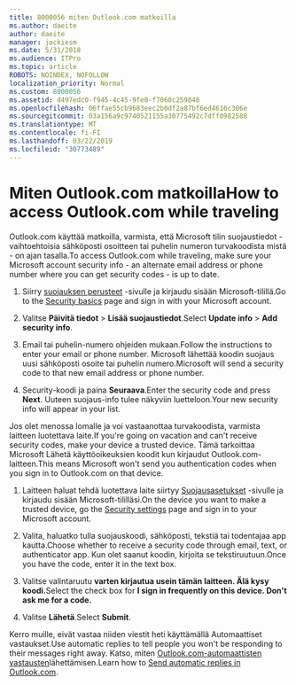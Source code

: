 ```yaml
---
title: 8000056 miten Outlook.com matkoilla
ms.author: daeite
author: daeite
manager: jackiesm
ms.date: 5/31/2018
ms.audience: ITPro
ms.topic: article
ROBOTS: NOINDEX, NOFOLLOW
localization_priority: Normal
ms.custom: 8000056
ms.assetid: d497edc0-f945-4c45-9fe0-f7060c259848
ms.openlocfilehash: 06ffae55cb9683eec2b0df2a87bf6ed4616c306e
ms.sourcegitcommit: 03a156a9c9740521155a30775492c7dff0982588
ms.translationtype: MT
ms.contentlocale: fi-FI
ms.lasthandoff: 03/22/2019
ms.locfileid: "30773489"
---
```

# <a name="how-to-access-outlookcom-while-traveling"></a><span data-ttu-id="2b16c-102">Miten Outlook.com matkoilla</span><span class="sxs-lookup"><span data-stu-id="2b16c-102">How to access Outlook.com while traveling</span></span>

<span data-ttu-id="2b16c-103">Outlook.com käyttää matkoilla, varmista, että Microsoft tilin suojaustiedot - vaihtoehtoisia sähköposti osoitteen tai puhelin numeron turvakoodista mistä - on ajan tasalla.</span><span class="sxs-lookup"><span data-stu-id="2b16c-103">To access Outlook.com while traveling, make sure your Microsoft account security info - an alternate email address or phone number where you can get security codes - is up to date.</span></span>
  
1. <span data-ttu-id="2b16c-104">Siirry [suojauksen perusteet](https://go.microsoft.com/fwlink/p/?linkid=842325) -sivulle ja kirjaudu sisään Microsoft-tilillä.</span><span class="sxs-lookup"><span data-stu-id="2b16c-104">Go to the [Security basics](https://go.microsoft.com/fwlink/p/?linkid=842325) page and sign in with your Microsoft account.</span></span> 
    
2. <span data-ttu-id="2b16c-105">Valitse **Päivitä tiedot** \> **Lisää suojaustiedot**.</span><span class="sxs-lookup"><span data-stu-id="2b16c-105">Select **Update info** \> **Add security info**.</span></span> 
    
3. <span data-ttu-id="2b16c-106">Email tai puhelin-numero ohjeiden mukaan.</span><span class="sxs-lookup"><span data-stu-id="2b16c-106">Follow the instructions to enter your email or phone number.</span></span> <span data-ttu-id="2b16c-107">Microsoft lähettää koodin suojaus uusi sähköposti osoite tai puhelin numero.</span><span class="sxs-lookup"><span data-stu-id="2b16c-107">Microsoft will send a security code to that new email address or phone number.</span></span>
    
4. <span data-ttu-id="2b16c-108">Security-koodi ja paina **Seuraava**.</span><span class="sxs-lookup"><span data-stu-id="2b16c-108">Enter the security code and press **Next**.</span></span> <span data-ttu-id="2b16c-109">Uuteen suojaus-info tulee näkyviin luetteloon.</span><span class="sxs-lookup"><span data-stu-id="2b16c-109">Your new security info will appear in your list.</span></span> 
    
<span data-ttu-id="2b16c-110">Jos olet menossa lomalle ja voi vastaanottaa turvakoodista, varmista laitteen luotettava laite.</span><span class="sxs-lookup"><span data-stu-id="2b16c-110">If you're going on vacation and can't receive security codes, make your device a trusted device.</span></span> <span data-ttu-id="2b16c-111">Tämä tarkoittaa Microsoft Lähetä käyttöoikeuksien koodit kun kirjaudut Outlook.com-laitteen.</span><span class="sxs-lookup"><span data-stu-id="2b16c-111">This means Microsoft won't send you authentication codes when you sign in to Outlook.com on that device.</span></span>
  
1. <span data-ttu-id="2b16c-112">Laitteen haluat tehdä luotettava laite siirtyy [Suojausasetukset](https://go.microsoft.com/fwlink/p/?linkid=2002000&amp;clcid=0x409) -sivulle ja kirjaudu sisään Microsoft-tililläsi.</span><span class="sxs-lookup"><span data-stu-id="2b16c-112">On the device you want to make a trusted device, go the [Security settings](https://go.microsoft.com/fwlink/p/?linkid=2002000&amp;clcid=0x409) page and sign in to your Microsoft account.</span></span> 
    
2. <span data-ttu-id="2b16c-113">Valita, haluatko tulla suojauskoodi, sähköposti, tekstiä tai todentajaa app kautta.</span><span class="sxs-lookup"><span data-stu-id="2b16c-113">Choose whether to receive a security code through email, text, or authenticator app.</span></span> <span data-ttu-id="2b16c-114">Kun olet saanut koodin, kirjoita se tekstiruutuun.</span><span class="sxs-lookup"><span data-stu-id="2b16c-114">Once you have the code, enter it in the text box.</span></span>
    
3. <span data-ttu-id="2b16c-115">Valitse valintaruutu **varten kirjautua usein tämän laitteen. Älä kysy koodi.**</span><span class="sxs-lookup"><span data-stu-id="2b16c-115">Select the check box for **I sign in frequently on this device. Don't ask me for a code.**</span></span>
    
4. <span data-ttu-id="2b16c-116">Valitse **Lähetä**.</span><span class="sxs-lookup"><span data-stu-id="2b16c-116">Select **Submit**.</span></span> 
    
<span data-ttu-id="2b16c-117">Kerro muille, eivät vastaa niiden viestit heti käyttämällä Automaattiset vastaukset.</span><span class="sxs-lookup"><span data-stu-id="2b16c-117">Use automatic replies to tell people you won't be responding to their messages right away.</span></span> <span data-ttu-id="2b16c-118">Katso, miten [Outlook.com-automaattisten vastausten](https://go.microsoft.com/fwlink/p/?linkid=2002100&amp;clcid=0x409)lähettämisen.</span><span class="sxs-lookup"><span data-stu-id="2b16c-118">Learn how to [Send automatic replies in Outlook.com](https://go.microsoft.com/fwlink/p/?linkid=2002100&amp;clcid=0x409).</span></span>
  

